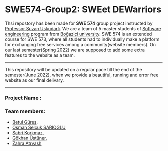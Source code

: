 # SWE574-Group2: SWEet DEWarriors

Thsi repostory has been made for **SWE 574** group project instructed by [Professor Suzan Uskudarlı](https://www.cmpe.boun.edu.tr/tr/people/suzan.uskudarli). We are a team of 5 master students of [Software engineering](https://www.cmpe.boun.edu.tr/tr/graduate/swe) program from [Boğaziçi university](http://www.boun.edu.tr). SWE 574 is an extended course for SWE 573, where all students had to individually make a platform for exchanging free services among a community(website members). On our last semester(Spring 2022) we are supposed to add some extra features to the website as a team.

***

This repository will be updated on a regular pace till the end of the semester(June 2022), when we provide a beautiful, running and error free website as our final delivary.

***

### Project Name : 

### Team members: 
- [Betul Güreş](https://github.com/betty-gures/SWE-573),
- [Osman Selcuk SARIOGLU](https://github.com/ossarioglu/SWE573-repo), 
- [Sabri Korkmaz](https://github.com/SabriKorkmaz/project-x),
- [Gökhan Üstüner](https://github.com/gokhanustuner/swe-573-fall-2021),
- [Zahra Atrvash](https://github.com/sahar-avsh/ZahraAtrvash-SWE573)
